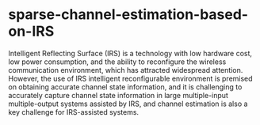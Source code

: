 # sparse-channel-estimation-based-on-IRS
Intelligent Reflecting Surface (IRS) is a technology with low hardware cost, low power consumption, and the ability to reconfigure the wireless communication environment, which has attracted widespread attention. However, the use of IRS intelligent reconfigurable environment is premised on obtaining accurate channel state information, and it is challenging to accurately capture channel state information in large multiple-input multiple-output systems assisted by IRS, and channel estimation is also a key challenge for IRS-assisted systems.
